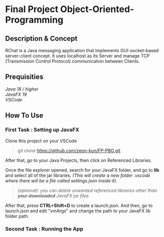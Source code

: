 # **Final Project Object-Oriented-Programming**

## **Description & Concept**
RChat is a Java messaging application that implements GUI-socket-based server-client concept. It uses localhost as its Server and manage TCP (Transmission Control Protocol) communication between Clients.

## **Prequisities**
_Java 18 / higher_  
_JavaFX 19_  
_VSCode_

## **How To Use**
### **First Task : Setting up JavaFX**
Clone this project on your VSCode
>git clone https://github.com/zeon-kun/FP-PBO.git
  
After that, go to your Java Projects, then click on Referenced Libraries. 

Once the file explorer opened, search for your JavaFX folder, and go to **lib** and select all of the jar libraries. _(This will create a new folder .vscode where there will be a file called settings.json inside it)._

>_(optional): you can delete unwanted referenced libraries other than **your downloaded** JavaFX jar files_

After that, press **CTRL+Shift+D** to create a launch.json. And then, go to launch.json and edit "vmArgs" and change the path to your JavaFX lib folder path.
### **Second Task : Running the App**

    
